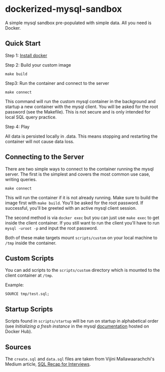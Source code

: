 # dockerized-mysql-sandbox

A simple mysql sandbox pre-populated with simple data. All you need is Docker.  

## Quick Start

Step 1: [Install docker](https://www.docker.com/get-started)  
  
Step 2: Build your custom image
```
make build
```
Step3: Run the container and connect to the server
```
make connect
```
This command will run the custom mysql container in the background and startup a new container with the mysql client. You will be asked for the root password (see the Makefile). This is not secure and is only intended for local SQL query practice.  
  
Step 4: Play  

All data is persisted locally in .data. This means stopping and restarting the container will not cause data loss.

## Connecting to the Server
There are two simple ways to connect to the container running the mysql server. The first is the simplest and covers the most common use case, writing queries.  
```
make connect
```
This will run the container if it is not already running. Make sure to build the image first with `make build`. You'll be asked for the root password. If successful, you'll be greeted with an active mysql client session.  

The second method is via `docker exec` but you can just use `make exec` to get inside the client container. If you still want to run the client you'll have to run `mysql -uroot -p` and input the root password.  

Both of these make targets mount `scripts/custom` on your local machine to `/tmp` inside the container.

## Custom Scripts
You can add scripts to the `scripts/custom` directory which is mounted to the client container at `/tmp`.

Example:

```
SOURCE tmp/test.sql;
```

## Startup Scripts
Scripts found in `scripts/startup` will be run on startup in alphabetical order (see *Initializing a fresh instance* in the mysql [documentation](https://hub.docker.com/_/mysql) hosted on Docker Hub).

## Sources
The `create.sql` and `data.sql` files are taken from Vijini Mallawaarachchi's Medium article, [SQL Recap for Interviews](https://towardsdatascience.com/sql-cheat-sheet-for-interviews-6e5981fa797b).

